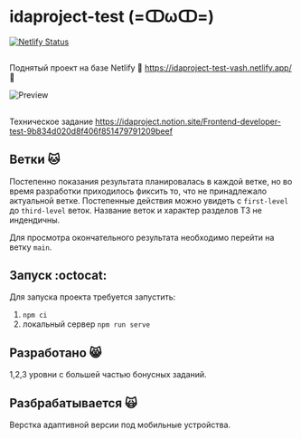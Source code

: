 # idaproject-test (=ↀωↀ=) 



[![Netlify Status](https://api.netlify.com/api/v1/badges/449893ae-aae3-4b55-86ed-ee70f426d97b/deploy-status)](https://app.netlify.com/sites/idaproject-test-vash/deploys)
## 
Поднятый проект на базе  Netlify :rocket: https://idaproject-test-vash.netlify.app/ :rocket:

![Preview](https://user-images.githubusercontent.com/53947691/184795649-ba481730-f29e-4d3b-8392-cf9ad1804f43.png)

##
Техническое задание https://idaproject.notion.site/Frontend-developer-test-9b834d020d8f406f851479791209beef

## Ветки :cat:
Постепенно показания результата планировалась в каждой ветке, но во время разработки приходилось фиксить то, что не принадлежало актуальной ветке. 
Постепенные действия можно увидеть с `first-level` до `third-level` веток. Название веток и характер разделов ТЗ не индендичны. 

Для просмотра окончательного результата необходимо перейти на ветку `main`.

## Запуск :octocat:

Для запуска проекта требуется запустить:
   1) `npm ci` 
   2) локальный сервер `npm run serve`


## Разработано :smile_cat:

1,2,3 уровни с большей частью бонусных заданий. 

## Разбрабатывается :scream_cat:

Верстка адаптивной версии под мобильные устройства.
